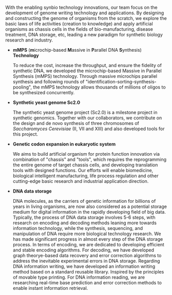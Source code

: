 With the enabling synbio technology innovations, 
our team focus on the development of genome writing technology and applications. 
By designing and constructing the genome of organisms from the scratch, 
we explore the basic laws of life activities (creation to knowledge) and 
apply artificial organisms as chassis cells in the fields of bio-manufacturing, disease treatment, DNA storage, etc, 
leading a new paradigm for synthetic biology research and industry.

- **mMPS** (**m**icrochip-based **M**assive in **P**arallel DNA **S**ynthesis) **Technology**

    To reduce the cost, increase the throughput, and ensure the fidelity of synthetic DNA,
we developed the microchip-based Massive in Parallel Synthesis (mMPS) technology.
Through massive microchips parallel synthesis and following rounds of "identification-sorting-synthesis-pooling",
the mMPS technology allows thousands of millions of oligos to be synthesized concurrently.

- **Synthetic yeast genome Sc2.0**

    The synthetic yeast genome project (Sc2.0) is a milestone project in synthetic genomics. 
Together with our collaborators, we contribute on the design and de novo synthesis of 
three chromosomes of *Saccharomyces Cerevisiae* (II, VII and XIII) and also developed tools for this project.

- **Genetic codon expansion in eukaryotic system**

    We aims to build artificial organism for protein function innovation via combination of "chassis" and "tools", 
which requires the reprogramming the entire genome of target chassis cells, and developing translation tools with designed functions. 
Our efforts will enable biomedicine, biological intelligent manufacturing, 
life process regulation and other cutting-edge basic research and industrial application direction. 

- **DNA data storage**

    DNA molecules, as the carriers of genetic information for billions of years in living organisms, 
are now also considered as a potential storage medium for digital information in the rapidly developing field of big data. 
Typically, the process of DNA data storage involves 5-6 steps, with research on encoding and decoding methods leaning more towards information technology, 
while the synthesis, sequencing, and manipulation of DNA require more biological technology research. 
We has made significant progress in almost every step of the DNA storage process. 
In terms of encoding, we are dedicated to developing efficient and stable encoding algorithms. 
For decoding, we have developed graph theorye-based data recovery and error correction algorithms to address the inevitable experimental errors in DNA storage. 
Regarding DNA information writing, we have developed an information writing method based on a standard reusable library. Inspired by the principles of movable type printing. 
For DNA information reading, we are researching real-time base prediction and error correction methods to enable instant information retrieval.
